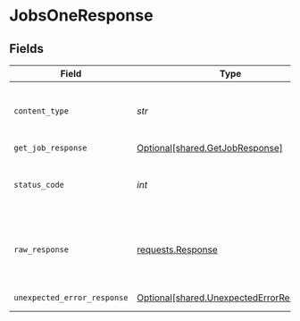 # JobsOneResponse


## Fields

| Field                                                                                      | Type                                                                                       | Required                                                                                   | Description                                                                                |
| ------------------------------------------------------------------------------------------ | ------------------------------------------------------------------------------------------ | ------------------------------------------------------------------------------------------ | ------------------------------------------------------------------------------------------ |
| `content_type`                                                                             | *str*                                                                                      | :heavy_check_mark:                                                                         | HTTP response content type for this operation                                              |
| `get_job_response`                                                                         | [Optional[shared.GetJobResponse]](../../models/shared/getjobresponse.md)                   | :heavy_minus_sign:                                                                         | Jobs                                                                                       |
| `status_code`                                                                              | *int*                                                                                      | :heavy_check_mark:                                                                         | HTTP response status code for this operation                                               |
| `raw_response`                                                                             | [requests.Response](https://requests.readthedocs.io/en/latest/api/#requests.Response)      | :heavy_minus_sign:                                                                         | Raw HTTP response; suitable for custom response parsing                                    |
| `unexpected_error_response`                                                                | [Optional[shared.UnexpectedErrorResponse]](../../models/shared/unexpectederrorresponse.md) | :heavy_minus_sign:                                                                         | Unexpected error                                                                           |